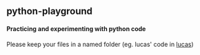 ## python-playground

#### Practicing and experimenting with python code

Please keep your files in a named folder (eg. lucas' code in [lucas](lucas))
